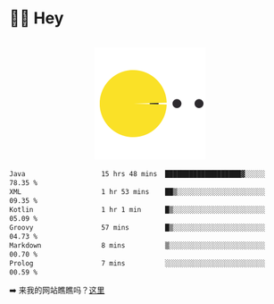 
# 👋🏻 Hey
<div align="center">
	<br>
	<img src="https://raw.githubusercontent.com/Aniket965/Aniket965/master/pacman.svg?sanitize=true" width="200" height="200">
	<br>
</div>

<!--START_SECTION:waka-->

```text
Java                   15 hrs 48 mins  ███████████████████▓░░░░░   78.35 %
XML                    1 hr 53 mins    ██▒░░░░░░░░░░░░░░░░░░░░░░   09.35 %
Kotlin                 1 hr 1 min      █▒░░░░░░░░░░░░░░░░░░░░░░░   05.09 %
Groovy                 57 mins         █▒░░░░░░░░░░░░░░░░░░░░░░░   04.73 %
Markdown               8 mins          ▒░░░░░░░░░░░░░░░░░░░░░░░░   00.70 %
Prolog                 7 mins          ░░░░░░░░░░░░░░░░░░░░░░░░░   00.59 %
```

<!--END_SECTION:waka-->

 ➡️  来我的网站瞧瞧吗？[这里](https://www.shaolongfei.com)

